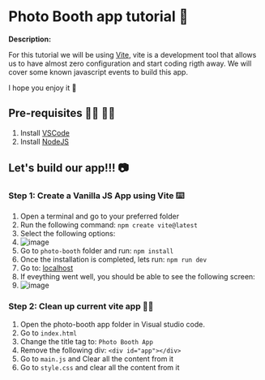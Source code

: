 # Photo Booth app tutorial 🚀

**Description:**

For this tutorial we will be using [Vite](https://vitejs.dev/), vite is a development tool that allows us to have almost zero configuration and start coding rigth away.
We will cover some known javascript events to build this app. 

I hope you enjoy it 🖤

## Pre-requisites 👩‍💻 👨‍💻

1. Install [VSCode](https://code.visualstudio.com/download) 
2. Install [NodeJS](https://nodejs.org/en)

## Let's build our app!!! 📷

### Step 1: Create a Vanilla JS App using Vite ⌨️
1. Open a terminal and go to your preferred folder
2. Run the following command: `npm create vite@latest`
3. Select the following options:
4. ![image](https://github.com/orientedev/photo-booth/assets/26145998/2dc66a54-2ca4-4557-8cf8-ecfc5fa6b710)
5. Go to `photo-booth` folder and run: `npm install`
6. Once the installation is completed, lets run: `npm run dev`
7. Go to: [localhost](http://localhost:5173/)
8. If eveything went well, you should be able to see the following screen:
9. ![image](https://github.com/orientedev/photo-booth/assets/26145998/5b808ec6-3edd-4154-bb1f-db69cbc763ac)

### Step 2: Clean up current vite app 👩‍💻

1. Open the photo-booth app folder in Visual studio code.
2. Go to `index.html`
3. Change the title tag to: `Photo Booth App`
4. Remove the following div: `<div id="app"></div>`
5. Go to `main.js` and Clear all the content from it
7. Go to `style.css` and clear all the content from it
